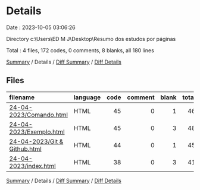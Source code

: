 # Details

Date : 2023-10-05 03:06:26

Directory c:\\Users\\ED M J\\Desktop\\Resumo dos estudos  por páginas

Total : 4 files,  172 codes, 0 comments, 8 blanks, all 180 lines

[Summary](results.md) / Details / [Diff Summary](diff.md) / [Diff Details](diff-details.md)

## Files
| filename | language | code | comment | blank | total |
| :--- | :--- | ---: | ---: | ---: | ---: |
| [24-04-2023/Comando.html](/24-04-2023/Comando.html) | HTML | 45 | 0 | 1 | 46 |
| [24-04-2023/Exemplo.html](/24-04-2023/Exemplo.html) | HTML | 45 | 0 | 3 | 48 |
| [24-04-2023/Git & Github.html](/24-04-2023/Git%20&%20Github.html) | HTML | 44 | 0 | 1 | 45 |
| [24-04-2023/index.html](/24-04-2023/index.html) | HTML | 38 | 0 | 3 | 41 |

[Summary](results.md) / Details / [Diff Summary](diff.md) / [Diff Details](diff-details.md)